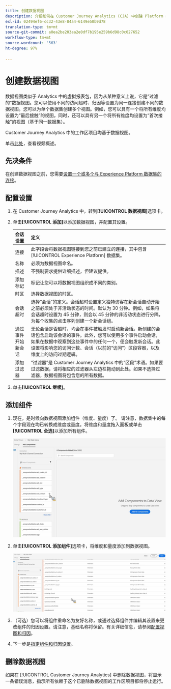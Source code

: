 ```yaml
---
title: 创建数据视图
description: 介绍如何在 Customer Journey Analytics (CJA) 中创建 Platform 数据集的视图。
exl-id: 02494ef6-cc32-43e8-84a4-6149e50b9d78
translation-type: tm+mt
source-git-commit: a0ea2be203aa2e0df7b195e259b6d98c0c027652
workflow-type: tm+mt
source-wordcount: '563'
ht-degree: 97%

---
```


# 创建数据视图

数据视图类似于 Analytics 中的虚拟报表包，因为从某种意义上说，它是“过滤的”数据视图。您可以使用不同的访问超时、归因等设置为同一连接创建不同的数据视图。您可以为单个数据集创建多个视图。例如，您可以具有一个将所有维度均设置为“最后接触”的视图，同时，还可以具有另一个将所有维度均设置为“首次接触”的视图（基于同一数据集）。

Customer Journey Analytics 中的工作区项目均基于数据视图。

单击[此处](https://docs.adobe.com/content/help/en/platform-learn/tutorials/cja/basic-configuration-for-data-views.html)，查看视频概述。

## 先决条件

在创建数据视图之前，您需要[设置一个或多个与 Experience Platform 数据集的连接](/help/connections/create-connection.md)。

## 配置设置

1. 在 Customer Journey Analytics 中，转到&#x200B;**[!UICONTROL 数据视图]**&#x200B;选项卡。

1. 单击&#x200B;**[!UICONTROL 添加]**&#x200B;以添加数据视图，并配置其设置。

   | 会话设置 | 定义 |
   |---|---|
   | 连接 | 此字段会将数据视图链接到您之前已建立的连接，其中包含 [!UICONTROL Experience Platform] 数据集。 |
   | 名称 | 必须为数据视图命名。 |
   | 描述 | 不强制要求提供详细描述，但建议提供。 |
   | 添加标记 | 标记让您可以将数据视图组织成不同的类别。 |
   | 时区 | 选择数据视图的时区。 |
   | 会话超时 | 选择“会话”的定义。会话超时设置定义独特访客在新会话自动开始之前必须处于非活动状态的时间。默认为 30 分钟。例如，如果将会话超时设置为 45 分钟，则会以 45 分钟的非活动状态进行分隔，为每个收集的点击序列创建一个新会话组。<!--This setting impacts not only your visit counts, but also how visit segment containers are evaluated, and the visit expiration logic for any eVars expiring on visit. Decreasing the session timeout will likely increase the total number of visits in your reporting, while increasing the visit timeout will likely decrease the total number of visits in your reporting. This needs to be reviewed.--> |
   | 通过事件开始新会话 | 无论会话是否超时，均会在事件被触发时启动新会话。新创建的会话包含启动该会话的事件。此外，您可以使用多个事件启动会话，如果在数据中观察到这些事件中的任何一个，便会触发新会话。此设置将影响您的访问计数、会话（以前的“访问”）区段容器，以及维度上的访问过期逻辑。 |
   | 添加过滤器 | “过滤器”是 Customer Journey Analytics 中的“区段”术语。如果要过滤数据，请将相应的过滤器从左边栏拖动到此处。如果不选择过滤器，数据视图将包含您的所有数据。 |

1. 单击&#x200B;**[!UICONTROL 继续]**。

## 添加组件

1. 现在，是时候向数据视图添加组件（维度、量度）了。 请注意，数据集中的每个字段现在均已转换成维度或量度。将维度和量度拖入面板或单击&#x200B;**[!UICONTROL 全选]**&#x200B;以添加所有组件。

   ![](assets/add-all-components.png)

1. 单击&#x200B;**[!UICONTROL 添加组件]**&#x200B;选项卡，将维度和量度添加到数据视图。

   ![](assets/add-all-components2.png)

1. （可选）您可以将组件重命名为友好名称，或通过选择组件并编辑其设置来更改组件的归因设置。请注意，基础名称将保留。有关详细信息，请参阅[配置视图和归因](/help/data-views/configure-dataviews.md)。

1. 下一步是[指定组件和归因设置](/help/data-views/configure-dataviews.md)。

## 删除数据视图

如果在 [!UICONTROL Customer Journey Analytics] 中删除数据视图，将显示一条错误消息，指示所有依赖于这个已删除数据视图的工作区项目都将停止运行。
